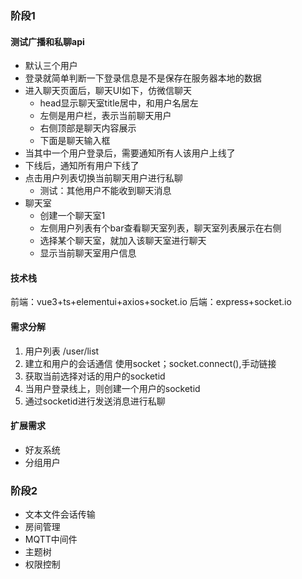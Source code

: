 ### 阶段1
#### 测试广播和私聊api
+ 默认三个用户
+ 登录就简单判断一下登录信息是不是保存在服务器本地的数据
+ 进入聊天页面后，聊天UI如下，仿微信聊天
    - head显示聊天室title居中，和用户名居左
    - 左侧是用户栏，表示当前聊天用户
    - 右侧顶部是聊天内容展示
    - 下面是聊天输入框
+ 当其中一个用户登录后，需要通知所有人该用户上线了
+ 下线后，通知所有用户下线了
+ 点击用户列表切换当前聊天用户进行私聊
    - 测试：其他用户不能收到聊天消息
+ 聊天室
    - 创建一个聊天室1
    - 左侧用户列表有个bar查看聊天室列表，聊天室列表展示在右侧
    - 选择某个聊天室，就加入该聊天室进行聊天
    - 显示当前聊天室用户信息
#### 技术栈
前端：vue3+ts+elementui+axios+socket.io
后端：express+socket.io


#### 需求分解
1. 用户列表
/user/list
2. 建立和用户的会话通信
使用socket；socket.connect(),手动链接
3. 获取当前选择对话的用户的socketid
4. 当用户登录线上，则创建一个用户的socketid
5. 通过socketid进行发送消息进行私聊


#### 扩展需求
+ 好友系统
+ 分组用户

### 阶段2
+ 文本文件会话传输
+ 房间管理
+ MQTT中间件
+ 主题树
+ 权限控制